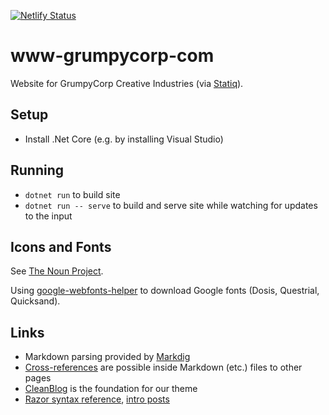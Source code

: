 [![Netlify Status](https://api.netlify.com/api/v1/badges/63595710-a86c-48c9-a3e2-5a2f4e4bdadc/deploy-status)](https://app.netlify.com/sites/grumpycorp/deploys)

# www-grumpycorp-com
Website for GrumpyCorp Creative Industries (via [Statiq](https://statiq.dev)).

## Setup
- Install .Net Core (e.g. by installing Visual Studio)

## Running
- `dotnet run` to build site
- `dotnet run -- serve` to build and serve site while watching for updates to the input

## Icons and Fonts
See [The Noun Project](https://thenounproject.com/).

Using [google-webfonts-helper](https://gwfh.mranftl.com/fonts) to download Google fonts (Dosis, Questrial, Quicksand).

## Links
- Markdown parsing provided by [Markdig](https://github.com/xoofx/markdig/blob/master/readme.md)
- [Cross-references](https://www.statiq.dev/guide/web/content-files/links-and-cross-references) are possible inside Markdown (etc.) files to other pages
- [CleanBlog](https://github.com/statiqdev/CleanBlog) is the foundation for our theme
- [Razor syntax reference](https://learn.microsoft.com/en-us/aspnet/core/mvc/views/razor?view=aspnetcore-7.0), [intro posts](https://weblogs.asp.net/scottgu/asp-net-mvc-3-layouts-and-sections-with-razor)